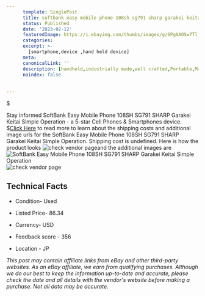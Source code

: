 ```yaml
---
      template: SinglePost
      title: softbank easy mobile phone 108sh sg791 sharp garakei keitai simple operation
      status: Published
      date: '2023-02-12'
      featuredImage: https://i.ebayimg.com/thumbs/images/g/6PgAAOSw7Tlj6I8G/s-l225.jpg
      categories: 
      excerpt: >-
        [smartphone,device ,hand held device]
      meta:
      canonicalLink: ''
      description: [handheld,industrially made,well crafted,Portable,Mobile,Compact,Convenient,Lightweight,Maneuverable,Man-portable,Miniature,Carriable,Hand-held,Light,Holdable,Transportable,Mobile device,Pocket-sized,On-the-go,Wireless,Cordless,Compact size,Convenient size, smartphone,device ,hand held device]
      noindex: false
      
        
---
```

$

Stay informed SoftBank Easy Mobile Phone 108SH SG791 SHARP Garakei Keitai Simple Operation - a 5-star Cell Phones & Smartphones device.
$[Click Here](https://www.ebay.com/itm/304802342020?hash=item46f7a2a484%3Ag%3A6PgAAOSw7Tlj6I8G&mkevt=1&mkcid=1&mkrid=711-53200-19255-0&campid=%253CePNCampaignId%253E&customid=%253CreferenceId%253E&toolid=10049) to read more to learn about the shipping costs and additional image urls for the SoftBank Easy Mobile Phone 108SH SG791 SHARP Garakei Keitai Simple Operation. Shipping cost is undefined. Here is how the product looks ![check vendor page](https://i.ebayimg.com/thumbs/images/g/6PgAAOSw7Tlj6I8G/s-l225.jpg)and the additional images are![SoftBank Easy Mobile Phone 108SH SG791 SHARP Garakei Keitai Simple Operation](https://i.ebayimg.com/images/g/6PgAAOSw7Tlj6I8G/s-l1200.jpg)![check vendor page](https://origin-galleryplus.ebayimg.com/ws/web/304802342020_2_0_1/225x225.jpg,https://origin-galleryplus.ebayimg.com/ws/web/304802342020_3_0_1/225x225.jpg,https://origin-galleryplus.ebayimg.com/ws/web/304802342020_4_0_1/225x225.jpg,https://origin-galleryplus.ebayimg.com/ws/web/304802342020_5_0_1/225x225.jpg,https://origin-galleryplus.ebayimg.com/ws/web/304802342020_6_0_1/225x225.jpg,https://origin-galleryplus.ebayimg.com/ws/web/304802342020_7_0_1/225x225.jpg,https://origin-galleryplus.ebayimg.com/ws/web/304802342020_8_0_1/225x225.jpg)



 ## Technical Facts 



     
      

 - Condition- Used 


      

 - Listed Price- 86.34 


      

 - Currency- USD 


      

 - Feedback score - 356 


      

 - Location - JP 


      
      

 *_This post may contain affiliate links from eBay and other third-party websites. As an eBay affiliate, we earn from qualifying purchases. Although we do our best to keep the information up-to-date and accurate, please check the date and all details with the vendor's website before making a purchase. Not all data may be accurate._*






